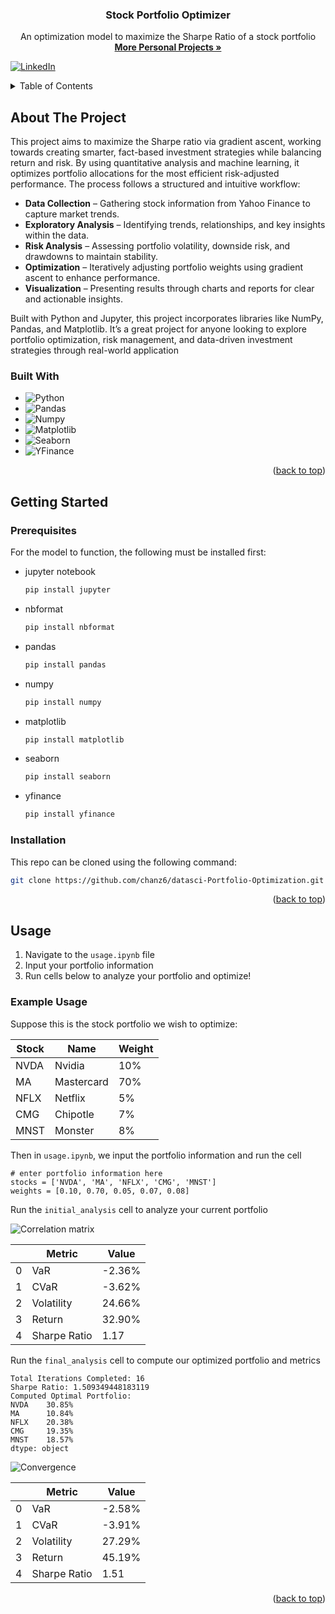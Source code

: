 <a id="readme-top"></a>

<!-- PROJECT LOGO -->

  <h3 align="center">Stock Portfolio Optimizer</h3>

  <p align="center">
    An optimization model to maximize the Sharpe Ratio of a stock portfolio
    <br />
    <a href="https://github.com/chanz6"><strong>More Personal Projects »</strong></a>
    <br />
  </p>
</div>

[![LinkedIn][linkedin-shield]][linkedin-url]

<!-- TABLE OF CONTENTS -->
<details>
  <summary>Table of Contents</summary>
  <ol>
    <li>
      <a href="#about-the-project">About The Project</a>
      <ul>
        <li><a href="#built-with">Built With</a></li>
      </ul>
    </li>
    <li>
      <a href="#getting-started">Getting Started</a>
      <ul>
        <li><a href="#prerequisites">Prerequisites</a></li>
        <li><a href="#installation">Installation</a></li>
      </ul>
    </li>
    <li><a href="#usage">Usage</a></li>
  </ol>
</details>

<!-- ABOUT THE PROJECT -->
## About The Project

This project aims to maximize the Sharpe ratio via gradient ascent, working towards creating smarter, fact-based investment strategies while balancing return and risk. By using quantitative analysis and machine learning, it optimizes portfolio allocations for the most efficient risk-adjusted performance. The process follows a structured and intuitive workflow:

- **Data Collection** – Gathering stock information from Yahoo Finance to capture market trends.
- **Exploratory Analysis** – Identifying trends, relationships, and key insights within the data.
- **Risk Analysis** – Assessing portfolio volatility, downside risk, and drawdowns to maintain stability.
- **Optimization** – Iteratively adjusting portfolio weights using gradient ascent to enhance performance.
- **Visualization** – Presenting results through charts and reports for clear and actionable insights.

Built with Python and Jupyter, this project incorporates libraries like NumPy, Pandas, and Matplotlib. It’s a great project for anyone looking to explore portfolio optimization, risk management, and data-driven investment strategies through real-world application

### Built With

* ![Python][Python]
* ![Pandas][Pandas]
* ![Numpy][Numpy]
* ![Matplotlib][Matplotlib]
* ![Seaborn][Seaborn]
* ![YFinance][YFinance]

<p align="right">(<a href="#readme-top">back to top</a>)</p>

<!-- GETTING STARTED -->
## Getting Started

### Prerequisites

For the model to function, the following must be installed first:
* jupyter notebook
  ```sh
  pip install jupyter
  ```
* nbformat
  ```sh
  pip install nbformat
  ```
* pandas
  ```sh
  pip install pandas
  ```
* numpy
  ```sh
  pip install numpy
  ```
* matplotlib
  ```sh
  pip install matplotlib
  ```
* seaborn
  ```sh
  pip install seaborn
  ```
* yfinance
  ```sh
  pip install yfinance
  ```

### Installation

This repo can be cloned using the following command:
   ```sh
   git clone https://github.com/chanz6/datasci-Portfolio-Optimization.git
   ```

<p align="right">(<a href="#readme-top">back to top</a>)</p>

<!-- USAGE EXAMPLES -->
## Usage

1. Navigate to the `usage.ipynb` file
2. Input your portfolio information
3. Run cells below to analyze your portfolio and optimize!

### Example Usage

Suppose this is the stock portfolio we wish to optimize:

| Stock | Name | Weight |
|-|-|-|
| NVDA | Nvidia | 10% |
| MA | Mastercard | 70% |
| NFLX | Netflix | 5% |
| CMG | Chipotle | 7% |
| MNST | Monster | 8% |

Then in `usage.ipynb`, we input the portfolio information and run the cell

```
# enter portfolio information here
stocks = ['NVDA', 'MA', 'NFLX', 'CMG', 'MNST']
weights = [0.10, 0.70, 0.05, 0.07, 0.08]
```

Run the `initial_analysis` cell to analyze your current portfolio

![Correlation matrix](/images/4.PNG)

| | Metric | Value |
|-|-|-|
|0|VaR|-2.36%|
|1|CVaR|-3.62%|
|2|Volatility|24.66%|
|3|Return|32.90%|
|4|Sharpe Ratio|1.17|

Run the `final_analysis` cell to compute our optimized portfolio and metrics

```
Total Iterations Completed: 16
Sharpe Ratio: 1.509349448183119
Computed Optimal Portfolio:
NVDA    30.85%
MA      10.84%
NFLX    20.38%
CMG     19.35%
MNST    18.57%
dtype: object
```

![Convergence](/images/5.PNG)

| | Metric | Value |
|-|-|-|
|0|VaR|-2.58%|
|1|CVaR|-3.91%|
|2|Volatility|27.29%|
|3|Return|45.19%|
|4|Sharpe Ratio|1.51|

<p align="right">(<a href="#readme-top">back to top</a>)</p>

[linkedin-shield]: https://img.shields.io/badge/-LinkedIn-black.svg?style=for-the-badge&logo=linkedin&colorB=0077B5
[linkedin-url]: https://www.linkedin.com/in/zachary-chann/
[product-screenshot]: images/screenshot.png
[Python]: https://img.shields.io/badge/python-000000?style=for-the-badge&logo=python&logoColor=blue
[Pandas]: https://img.shields.io/badge/Pandas-000bff?style=for-the-badge&logo=pandas&logoColor=purple
[Numpy]: https://img.shields.io/badge/NumPy-ad526f?style=for-the-badge&logo=NumPy&logoColor=blue
[Matplotlib]: https://img.shields.io/badge/Matplotlib-DD0031?style=for-the-badge&logo=matplotlib&logoColor=white
[Seaborn]: https://img.shields.io/badge/Seaborn-4A4A55?style=for-the-badge&logo=seaborn&logoColor=FF3E00
[Yfinance]: https://img.shields.io/badge/yfinance-563D7C?style=for-the-badge&logo=&logoColor=white
